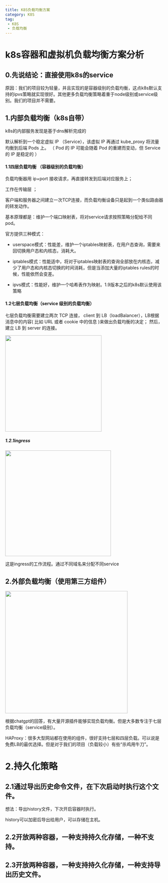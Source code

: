 ```yaml
---
title: K8S负载均衡方案
category: K8S
tag: 
 - K8S
 - 负载均衡
---
```


# k8s容器和虚拟机负载均衡方案分析

## 0.先说结论：直接使用k8s的service

原因：我们的项目较为轻量，并且实现的是容器级别的负载均衡，这点k8s默认支持的ipvs策略就实现很好。其他更多负载均衡策略着重于node级别或service级别。我们的项目并不需要。

## 1.内部负载均衡（k8s自带）

k8s的内部服务发现是基于dns解析完成的

默认解析到一个稳定虚拟 IP （Service），该虚拟 IP 再通过 kube_proxy 将流量均衡到后端 Pods 上。 （ Pod 的 IP 可能会随着 Pod 的重建而变动，但 Service 的 IP 是稳定的 ）

#### 1.1四层负载均衡 （容器级别的负载均衡）

负载均衡器用 ip+port 接收请求，再直接转发到后端对应服务上；

工作在传输层 ；

客户端和服务器之间建立一次TCP连接，而负载均衡设备只是起到一个类似路由器的转发动作。

基本原理都是：维护一个端口映射表，将对service请求按照策略分配给不同pod。

官方提供三种模式：

* userspace模式：性能差，维护一个iptables映射表，在用户态查询，需要来回切换用户态和内核态，消耗大。

* iptables模式：性能适中，将对于iptables映射表的查询全部放在内核态，减少了用户态和内核态切换的时间消耗，但是当添加大量的iptables rules的时候，性能依然会变差。

* ipvs模式：性能好，维护一个哈希表作为映射。1.9版本之后的k8s默认使用该策略

#### 1.2七层负载均衡（service 级别的负载均衡）

七层负载均衡需要建立两次 TCP 连接， 
client 到 LB（loadBalancer），LB根据消息中的内容( 比如 URL 或者 cookie 中的信息 )来做出负载均衡的决定； 
然后，建立 LB 到 server 的连接。

<img src="http://gohoy.top/i/2023/08/11/r0dihv-1.png" title="" alt="" width="307">

##### 1.2.1ingress

<img src="http://gohoy.top/i/2023/08/11/rcwyal-1.png" title="" alt="" width="337">

这是ingress的工作流程。通过不同域名来分配不同service

## 2.外部负载均衡（使用第三方组件）

<img src="http://gohoy.top/i/2023/08/11/rcx0i6-1.png" title="" alt="" width="390">

根据chatgpt的回答，有大量开源插件能够实现负载均衡。但是大多数专注于七层负载均衡（service级别）。

HAProxy：很多大型网站都在使用的组件，很好支持七层和四层负载。可以说是免费LB的最优选择。但是对于我们的项目（负载较小）有些“杀鸡用牛刀”。

# 2.持久化策略

## 2.1通过导出历史命令文件，在下次启动时执行这个文件。

想法：导出history文件，下次开启容器时执行。

history可以加密后导出给用户，可以存储在主机。

## 2.2开放两种容器，一种支持持久化存储，一种不支持。

## 2.3开放两种容器，一种支持持久化存储，一种支持导出历史文件。

